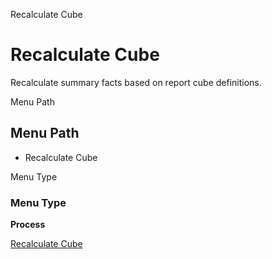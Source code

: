 
Recalculate Cube
# Recalculate Cube


Recalculate summary facts based on report cube definitions.

Menu Path
## Menu Path



- Recalculate Cube

Menu Type
### Menu Type

**Process**


[Recalculate Cube](../../functional-guide/process/process-factacctsummary.md)